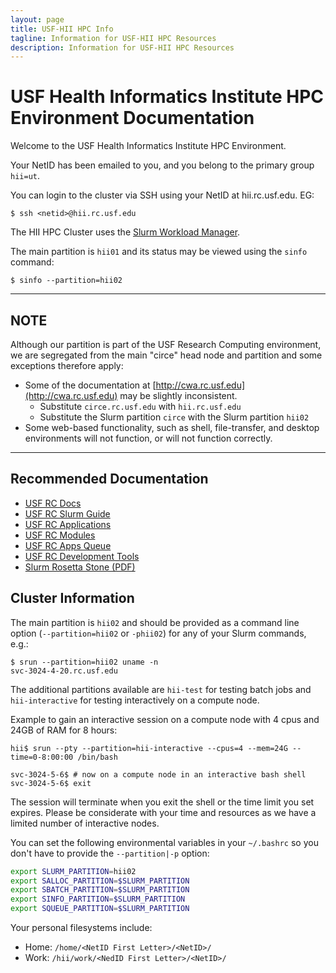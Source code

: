 ```yaml
---
layout: page
title: USF-HII HPC Info
tagline: Information for USF-HII HPC Resources
description: Information for USF-HII HPC Resources
---
```


# USF Health Informatics Institute HPC Environment Documentation

Welcome to the USF Health Informatics Institute HPC Environment.

Your NetID has been emailed to you, and you belong to the primary group `hii=ut`.

You can login to the cluster via SSH using your NetID at hii.rc.usf.edu. EG:

`$ ssh <netid>@hii.rc.usf.edu`

The HII HPC Cluster uses the [Slurm Workload Manager](http://slurm.schedmd.com).

The main partition is `hii01` and its status may be viewed using the `sinfo` command:

`$ sinfo --partition=hii02`

---

## NOTE

Although our partition is part of the USF Research Computing environment, we are segregated from the main "circe" head node and partition and some exceptions therefore apply:

- Some of the documentation at [http://cwa.rc.usf.edu](http://cwa.rc.usf.edu) may be slightly inconsistent.
  - Substitute `circe.rc.usf.edu` with `hii.rc.usf.edu`
  - Substitute the Slurm partition `circe` with the Slurm partition `hii02`
- Some web-based functionality, such as shell, file-transfer, and desktop environments will not function, or will not function correctly.

---

## Recommended Documentation
- [USF RC Docs](https://cwa.rc.usf.edu/projects/research-computing/wiki)
- [USF RC Slurm Guide](https://cwa.rc.usf.edu/projects/research-computing/wiki/Guide_to_SLURM)
- [USF RC Applications](https://cwa.rc.usf.edu/projects/research-computing/wiki/Applications)
- [USF RC Modules](https://cwa.rc.usf.edu/projects/research-computing/wiki/Modules)
- [USF RC Apps Queue](https://cwa.rc.usf.edu/projects/research-computing/wiki/AppsQueue)
- [USF RC Development Tools](https://cwa.rc.usf.edu/projects/research-computing/wiki/DevelopmentTools)
- [Slurm Rosetta Stone (PDF)](http://slurm.schedmd.com/rosetta.pdf)

## Cluster Information

The main partition is `hii02` and should be provided as a command line option (`--partition=hii02` or `-phii02`) for any of your Slurm commands, e.g.:

```
$ srun --partition=hii02 uname -n
svc-3024-4-20.rc.usf.edu
```

The additional partitions available are `hii-test` for testing batch jobs and `hii-interactive` for testing interactively on a compute node.

Example to gain an interactive session on a compute node with 4 cpus and 24GB of RAM for 8 hours:

```
hii$ srun --pty --partition=hii-interactive --cpus=4 --mem=24G --time=0-8:00:00 /bin/bash

svc-3024-5-6$ # now on a compute node in an interactive bash shell
svc-3024-5-6$ exit
```

The session will terminate when you exit the shell or the time limit you set expires. Please be considerate with your time and resources as we have a limited number of interactive nodes.

You can set the following environmental variables in your `~/.bashrc` so you don't have to provide the `--partition|-p` option:

```sh
export SLURM_PARTITION=hii02
export SALLOC_PARTITION=$SLURM_PARTITION
export SBATCH_PARTITION=$SLURM_PARTITION
export SINFO_PARTITION=$SLURM_PARTITION
export SQUEUE_PARTITION=$SLURM_PARTITION
```

Your personal filesystems include:
- Home: `/home/<NetID First Letter>/<NetID>/`
- Work: `/hii/work/<NedID First Letter>/<NetID>/`
